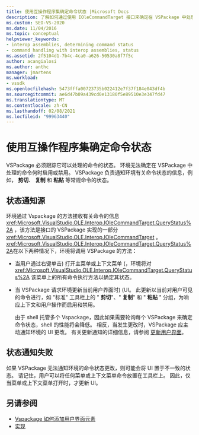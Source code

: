 ```yaml
---
title: 使用互操作程序集确定命令状态 |Microsoft Docs
description: 了解如何通过使用 IOleCommandTarget 接口来确定在 VSPackage 中处理的命令的 "状态"。
ms.custom: SEO-VS-2020
ms.date: 11/04/2016
ms.topic: conceptual
helpviewer_keywords:
- interop assemblies, determining command status
- command handling with interop assemblies, status
ms.assetid: 2f5104d1-7b4c-4ca0-a626-50530a8f7f5c
author: acangialosi
ms.author: anthc
manager: jmartens
ms.workload:
- vssdk
ms.openlocfilehash: 5473fffa00723735b022412e7f37f184e043df4b
ms.sourcegitcommit: ae6d47b09a439cd0e13180f5e89510e3e347fd47
ms.translationtype: MT
ms.contentlocale: zh-CN
ms.lasthandoff: 02/08/2021
ms.locfileid: "99963440"
---
```

# <a name="determine-command-status-by-using-interop-assemblies"></a>使用互操作程序集确定命令状态
VSPackage 必须跟踪它可以处理的命令的状态。 环境无法确定在 VSPackage 中处理的命令何时启用或禁用。 VSPackage 负责通知环境有关命令状态的信息，例如， **剪切**、 **复制** 和 **粘贴** 等常规命令的状态。

## <a name="status-notification-sources"></a>状态通知源
 环境通过 Vspackage 的方法接收有关命令的信息 <xref:Microsoft.VisualStudio.OLE.Interop.IOleCommandTarget.QueryStatus%2A> ，该方法是接口的 VSPackage 实现的一部分 <xref:Microsoft.VisualStudio.OLE.Interop.IOleCommandTarget> 。 <xref:Microsoft.VisualStudio.OLE.Interop.IOleCommandTarget.QueryStatus%2A>在以下两种情况下，环境将调用 VSPackage 的方法：

- 当用户通过右键单击) 打开主菜单或上下文菜单 (，环境将对 <xref:Microsoft.VisualStudio.OLE.Interop.IOleCommandTarget.QueryStatus%2A> 该菜单上的所有命令执行方法以确定其状态。

- 当 VSPackage 请求环境更新当前用户界面时)  (UI。 此更新以当前对用户可见的命令进行，如 "标准" 工具栏上的 " **剪切**"、" **复制**" 和 " **粘贴** " 分组，为响应上下文和用户操作而启用和禁用。

  由于 shell 托管多个 Vspackage，因此如果需要轮询每个 VSPackage 来确定命令状态，shell 的性能将会降低。 相反，当发生更改时，VSPackage 应主动通知环境的 UI 更改。 有关更新通知的详细信息，请参阅 [更新用户界面](../../extensibility/updating-the-user-interface.md)。

## <a name="status-notification-failure"></a>状态通知失败
 如果 VSPackage 无法通知环境的命令状态更改，则可能会将 UI 置于不一致的状态。 请记住，用户可以将任何菜单或上下文菜单命令放置在工具栏上。 因此，仅当菜单或上下文菜单打开时，才更新 UI。

## <a name="see-also"></a>另请参阅
- [Vspackage 如何添加用户界面元素](../../extensibility/internals/how-vspackages-add-user-interface-elements.md)
- [实现](../../extensibility/internals/command-implementation.md)
